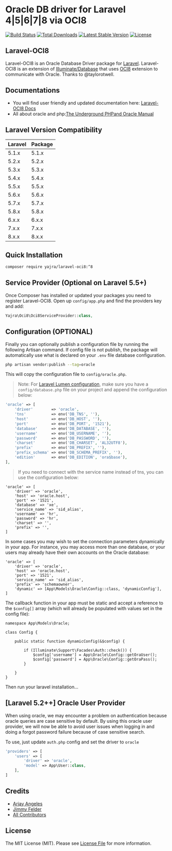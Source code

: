 # Oracle DB driver for Laravel 4|5|6|7|8 via OCI8

<a href="https://github.com/yajra/laravel-oci8/actions"><img src="https://github.com/yajra/laravel-oci8/workflows/tests/badge.svg" alt="Build Status"></a>
<a href="https://packagist.org/packages/yajra/laravel-oci8"><img src="https://poser.pugx.org/yajra/laravel-oci8/d/total.svg" alt="Total Downloads"></a>
<a href="https://packagist.org/packages/yajra/laravel-oci8"><img src="https://poser.pugx.org/yajra/laravel-oci8/v/stable.svg" alt="Latest Stable Version"></a>
<a href="https://packagist.org/packages/yajra/laravel-oci8"><img src="https://poser.pugx.org/yajra/laravel-oci8/license.svg" alt="License"></a>

## Laravel-OCI8

Laravel-OCI8 is an Oracle Database Driver package for [Laravel](http://laravel.com/). Laravel-OCI8 is an extension of [Illuminate/Database](https://github.com/illuminate/database) that uses [OCI8](http://php.net/oci8) extension to communicate with Oracle. Thanks to @taylorotwell.

## Documentations

- You will find user friendly and updated documentation here: [Laravel-OCI8 Docs](https://yajrabox.com/docs/laravel-oci8)
- All about oracle and php:[The Underground PHPand Oracle Manual](http://www.oracle.com/technetwork/database/database-technologies/php/201212-ug-php-oracle-1884760.pdf)

## Laravel Version Compatibility

 Laravel  | Package
:---------|:----------
 5.1.x    | 5.1.x
 5.2.x    | 5.2.x
 5.3.x    | 5.3.x
 5.4.x    | 5.4.x
 5.5.x    | 5.5.x
 5.6.x    | 5.6.x
 5.7.x    | 5.7.x
 5.8.x    | 5.8.x
 6.x.x    | 6.x.x
 7.x.x    | 7.x.x
 8.x.x    | 8.x.x

## Quick Installation

```bash
composer require yajra/laravel-oci8:^8
```

## Service Provider (Optional on Laravel 5.5+)

Once Composer has installed or updated your packages you need to register Laravel-OCI8. Open up `config/app.php` and find the providers key and add:

```php
Yajra\Oci8\Oci8ServiceProvider::class,
```

## Configuration (OPTIONAL)

Finally you can optionally publish a configuration file by running the following Artisan command.
If config file is not publish, the package will automatically use what is declared on your `.env` file database configuration.

```bash
php artisan vendor:publish --tag=oracle
```

This will copy the configuration file to `config/oracle.php`.

> Note: For [Laravel Lumen configuration](http://lumen.laravel.com/docs/configuration#configuration-files), make sure you have a `config/database.php` file on your project and append the configuration below:

```php
'oracle' => [
    'driver'        => 'oracle',
    'tns'           => env('DB_TNS', ''),
    'host'          => env('DB_HOST', ''),
    'port'          => env('DB_PORT', '1521'),
    'database'      => env('DB_DATABASE', ''),
    'username'      => env('DB_USERNAME', ''),
    'password'      => env('DB_PASSWORD', ''),
    'charset'       => env('DB_CHARSET', 'AL32UTF8'),
    'prefix'        => env('DB_PREFIX', ''),
    'prefix_schema' => env('DB_SCHEMA_PREFIX', ''),
    'edition'       => env('DB_EDITION', 'ora$base'),
],
```

> If you need to connect with the service name instead of tns, you can use the configuration below:

```
'oracle' => [
    'driver' => 'oracle',
    'host' => 'oracle.host',
    'port' => '1521',
    'database' => 'xe',
    'service_name' => 'sid_alias',
    'username' => 'hr',
    'password' => 'hr',
    'charset' => '',
    'prefix' => '',
]
```

In some cases you may wish to set the connection parameters dynamically in your app.  For instance, you may access more than one database, or your users may already have their own accounts on the Oracle database:

```
'oracle' => [
    'driver' => 'oracle',
    'host' => 'oracle.host',
    'port' => '1521',
    'service_name' => 'sid_alias',
    'prefix' => 'schemaowner',
    'dynamic' => [App\Models\Oracle\Config::class, 'dynamicConfig'],
]
```

The callback function in your app must be static and accept a reference to the `$config[]` array (which will already be populated with values set in the config file):

```
namespace App\Models\Oracle;

class Config {

    public static function dynamicConfig(&$config) {

        if (Illuminate\Support\Facades\Auth::check()) {
            $config['username'] = App\Oracle\Config::getOraUser();
            $config['password'] = App\Oracle\Config::getOraPass();
        }

    }
}
```

Then run your laravel installation...

## [Laravel 5.2++] Oracle User Provider

When using oracle, we may encounter a problem on authentication because oracle queries are case sensitive by default.
By using this oracle user provider, we will now be able to avoid user issues when logging in and doing a forgot password failure because of case sensitive search.

To use, just update `auth.php` config and set the driver to `oracle`

```php
'providers' => [
    'users' => [
        'driver' => 'oracle',
        'model' => App\User::class,
    ],
]
```

## Credits

- [Arjay Angeles][link-author]
- [Jimmy Felder](https://github.com/jfelder/Laravel-OracleDB)
- [All Contributors][link-contributors]

## License

The MIT License (MIT). Please see [License File](LICENSE.md) for more information.

[link-author]: https://github.com/yajra
[link-contributors]: ../../contributors
